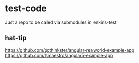 # test-code
Just a repo to be called via submodules in jenkins-test

## hat-tip
https://github.com/gothinkster/angular-realworld-example-app
https://github.com/Ismaestro/angular5-example-app
